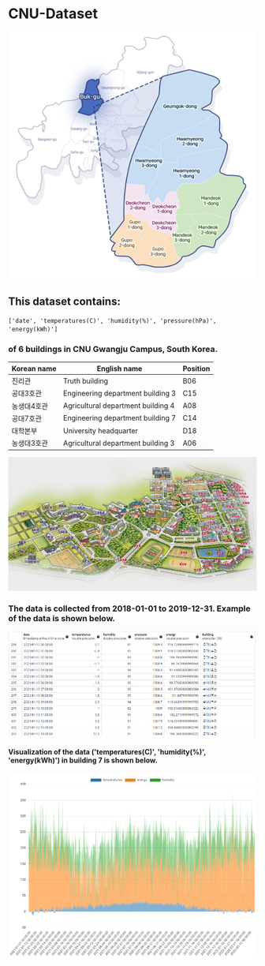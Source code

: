 # CNU-Dataset

![img.png](imgs/img.png)


## This dataset contains:
`['date', 'temperatures(C)', 'humidity(%)', 'pressure(hPa)', 'energy(kWh)']`
### of 6 buildings in CNU Gwangju Campus, South Korea.


| Korean name | English name                       | Position |
|-------------|------------------------------------|----------|
| 진리관         | Truth building                     | B06      |
| 공대3호관       | Engineering department building 3  | C15      |
| 농생대4호관      | Agricultural department building 4 | A08      |
| 공대7호관       | Engineering department building 7  | C14      |
| 대학본부        | University headquarter             | D18      |
| 농생대3호관      | Agricultural department building 3 | A06      |

![img_1.png](imgs%2Fimg_1.png)

### The data is collected from 2018-01-01 to 2019-12-31. Example of the data is shown below.

![img_1.png](postgreSQL%2Fimgs%2Fimg_1.png)

#### Visualization of the data ('temperatures(C)', 'humidity(%)', 'energy(kWh)') in building 7 is shown below.
![graph_visualiser-1680068866302.png](imgs%2Fgraph_visualiser-1680068866302.png)
